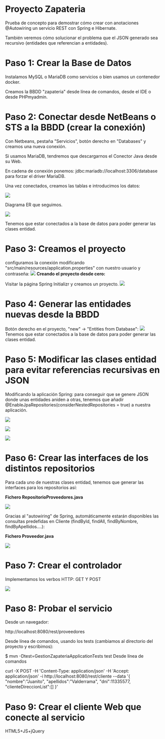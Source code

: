 # Proyecto Zapateria

Prueba de concepto para demostrar cómo crear con anotaciones @Autowiring
un servicio REST con Spring e Hibernate.

También veremos cómo solucionar el problema que el JSON generado sea 
recursivo (entidades que referencian a entidades).
<div>
<h1>Paso 1: Crear la Base de Datos</h1>

Instalamos MySQL o MariaDB como servicios o bien usamos un contenedor docker.

Creamos la BBDD "zapateria" desde línea de comandos, desde el IDE o desde PHPmyadmin.
</div>
<div>
<h1>Paso 2: Conectar desde NetBeans o STS a la BBDD (crear la conexión)</h1>

Con Netbeans, pestaña "Servicios", botón derecho en "Databases" y creamos una nueva conexión.

Si usamos MariaDB, tendremos que descargarnos el Conector Java desde su Web.

En cadena de conexión ponemos: jdbc:mariadb://localhost:3306/database para forzar el driver MariaDB.

Una vez conectados, creamos las tablas e introducimos los datos:
</div>

<img src="https://github.com/jaestrella/gestion_zapateria/blob/master/doc/Captura%20de%20pantalla%20de%202018-06-19%2011-55-16.png"></img>

Diagrama ER que seguimos.

<img src="https://github.com/jaestrella/gestion_zapateria/blob/master/doc/Captura%20de%20pantalla%20de%202018-06-19%2012-09-04.png"></img>

Tenemos que estar conectados a la base de datos para poder generar las clases entidad.

<h1>Paso 3: Creamos el proyecto</h1>
configuramos la conexión modificando "src/main/resources/application.properties" con nuestro usuario y contraseña:
<img src="https://github.com/jaestrella/gestion_zapateria/blob/master/doc/properties.png"></img>
<b>Creando el proyecto desde cero:</b>

Visitar la página Spring Initializr y creamos un proyecto.
<img src="https://github.com/jaestrella/gestion_zapateria/blob/master/doc/spring.png"></img>

<h1>Paso 4: Generar las entidades nuevas desde la BBDD</h1>

Botón derecho en el proyecto, "new" -> "Entities from Database":
<img src="https://github.com/jaestrella/gestion_zapateria/blob/master/doc/Captura%20de%20pantalla%20de%202018-06-14%2014-26-36.png"></img>
Tenemos que estar conectados a la base de datos para poder generar las clases entidad.
<h1>Paso 5: Modificar las clases entidad para evitar referencias recursivas en JSON</h1>

Modificando la aplicación Spring: para conseguir que se genere JSON donde unas entidades aniden a otras, tenemos que añadir @EnableJpaRepositories(considerNestedRepositories = true) a nuestra aplicación.

<img src="https://github.com/jaestrella/gestion_zapateria/blob/master/doc/gzapp.png"></img>

<img src="https://github.com/jaestrella/gestion_zapateria/blob/master/doc/codpos1.png"></img>

<img src="https://github.com/jaestrella/gestion_zapateria/blob/master/doc/codpos2.png"></img>

<h1>Paso 6: Crear las interfaces de los distintos repositorios</h1>

Para cada uno de nuestras clases entidad, tenemos que generar las interfaces para los repositorios así:

<b>Fichero RepositorioProveedores.java</b>

<img src="https://github.com/jaestrella/gestion_zapateria/blob/master/doc/repositorioProveedor.png"></img>

Gracias al "autowiring" de Spring, automáticamente estarán disponibles las consultas predefidas en Cliente (findById, findAll, findByNombre, findByApellidos....):

<b>Fichero Proveedor.java</b>

<img src="https://github.com/jaestrella/gestion_zapateria/blob/master/doc/ficheroproveedor.png"></img>

<h1>Paso 7: Crear el controlador</h1>
Implementamos los verbos HTTP: GET Y POST

<img src="https://github.com/jaestrella/gestion_zapateria/blob/master/doc/controlador.png"></img>

<h1>Paso 8: Probar el servicio</h1>

Desde un navegador:

http://localhost:8080/rest/proveedores

Desde línea de comandos, usando los tests (cambiamos al directorio del proyecto y escribimos):

$ mvn -Dtest=GestionZapateriaApplicationTests test
Desde línea de comandos

curl -X POST -H 'Content-Type: application/json' -H 'Accept: application/json' -i http://localhost:8080/rest/cliente --data '{ "nombre":"Juanito", "apellidos":"Valderrama", "dni":11335577, "clienteDireccionList":[] }'

<h1>Paso 9: Crear el cliente Web que conecte al servicio</h1>

HTML5+JS+jQuery


